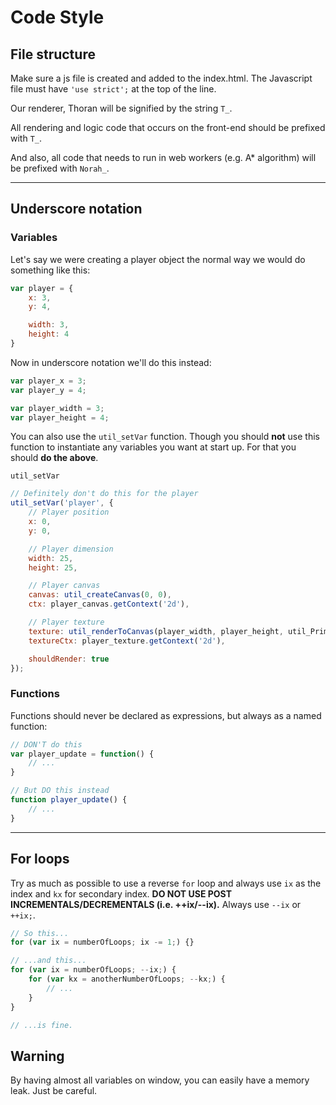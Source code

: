 # Code Style

## File structure

Make sure a js file is created and added to the index.html. The Javascript file must have `'use strict';` at the top of the line.

Our renderer, Thoran will be signified by the string `T_`.

All rendering and logic code that occurs on the front-end should be prefixed with `T_`.

And also, all code that needs to run in web workers (e.g. A* algorithm) will be prefixed with `Norah_`.

----

## Underscore notation

### Variables

Let's say we were creating a player object the normal way we would do something like this:

```javascript
var player = {
    x: 3,
    y: 4,

    width: 3,
    height: 4
}
```

Now in underscore notation we'll do this instead:

```javascript
var player_x = 3;
var player_y = 4;

var player_width = 3;
var player_height = 4;
```

You can also use the `util_setVar` function. Though you should **not** use this function to instantiate any variables you want at start up. For that you should **do the above**.

`util_setVar`

```javascript
// Definitely don't do this for the player
util_setVar('player', {
    // Player position
    x: 0,
    y: 0,

    // Player dimension
    width: 25,
    height: 25,

    // Player canvas
    canvas: util_createCanvas(0, 0),
    ctx: player_canvas.getContext('2d'),

    // Player texture
    texture: util_renderToCanvas(player_width, player_height, util_Primitive_Circle),
    textureCtx: player_texture.getContext('2d'),

    shouldRender: true
});
```

### Functions

Functions should never be declared as expressions, but always as a named function:

```javascript
// DON'T do this
var player_update = function() {
    // ...
}

// But DO this instead
function player_update() {
    // ...
}
```

----


## For loops

Try as much as possible to use a reverse `for` loop and always use `ix` as the index and `kx` for secondary index. **DO NOT USE POST INCREMENTALS/DECREMENTALS (i.e. ++ix/--ix).**  Always use `--ix` or `++ix;`.

```javascript
// So this...
for (var ix = numberOfLoops; ix -= 1;) {}

// ...and this...
for (var ix = numberOfLoops; --ix;) {
    for (var kx = anotherNumberOfLoops; --kx;) {
        // ...
    }
}

// ...is fine.
```

## Warning

By having almost all variables on window, you can easily have a memory leak. Just be careful.